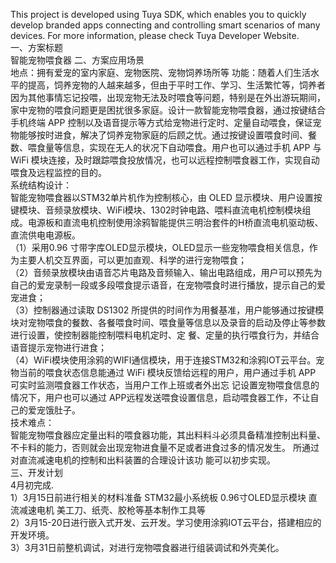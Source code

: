 This project is developed using Tuya SDK, which enables you to quickly develop branded apps connecting and controlling smart scenarios of many devices.
For more information, please check Tuya Developer Website.  
一、方案标题  
    智能宠物喂食器
二、方案应用场景  
    地点：拥有爱宠的室内家庭、宠物医院、宠物饲养场所等 
    功能：随着人们生活水平的提高，饲养宠物的人越来越多，但由于平时工作、学习、生活繁忙等，饲养者因为其他事情忘记投喂，出现宠物无法及时喂食等问题，特别是在外出游玩期间，家中宠物的喂食问题更是困扰很多家庭。设计一款智能宠物喂食器，通过按键结合手机终端 APP 控制以及语音提示等方式给宠物进行定时、定量自动喂食，保证宠物能够按时进食，解决了饲养宠物家庭的后顾之忧。通过按键设置喂食时间、餐数、喂食量等信息，实现在无人的状况下自动喂食。用户也可以通过手机 APP 与 WiFi 模块连接，及时跟踪喂食投放情况，也可以远程控制喂食器工作，实现自动喂食及远程监控的目的。  
    系统结构设计：  
    智能宠物喂食器以STM32单片机作为控制核心，由 OLED 显示模块、用户设置按键模块、音频录放模块、WiFi模块、1302时钟电路、喂料直流电机控制模块组成。电源板和直流电机控制使用涂鸦智能提供三明治套件的H桥直流电机驱动板、直流供电电源板。  
    （1）采用0.96 寸带字库OLED显示模块，OLED显示一些宠物喂食相关信息，作为主要人机交互界面，可以更加直观、科学的进行宠物喂食；  
    （2）音频录放模块由语音芯片电路及音频输入、输出电路组成，用户可以预先为自己的爱宠录制一段或多段喂食提示语音，在宠物喂食时进行播放，提示自己的爱宠进食；   
    （3）控制器通过读取 DS1302 所提供的时间作为用餐基准，用户能够通过按键模块对宠物喂食的餐数、各餐喂食时间、喂食量等信息以及录音的启动及停止等参数进行设置，使控制器能控制喂料电机定时、定
     餐、定量的执行喂食行为，并结合语音提示宠物进行进食；  
    （4）WiFi模块使用涂鸦的WIFI通信模块，用于连接STM32和涂鸦IOT云平台。宠物当前的喂食状态信息能通过 WiFi 模块反馈给远程的用户，用户通过手机 APP 可实时监测喂食器工作状态，当用户工作上班或者外出忘      记设置宠物喂食信息的情况下，用户也可以通过 APP远程发送喂食设置信息，启动喂食器工作，不让自己的爱宠饿肚子。  
    技术难点：  
      智能宠物喂食器应定量出料的喂食器功能，其出料料斗必须具备精准控制出料量、不卡料的能力，否则就会出现宠物进食量不足或者进食过多的情况发生。 所通过对直流减速电机的控制和出料装置的合理设计该功     能可以初步实现。   
三、开发计划      
     4月初完成.     
    1）3月15日前进行相关的材料准备 STM32最小系统板 0.96寸OLED显示模块 直流减速电机 美工刀、纸壳、胶枪等基本制作工具等  
    2）3月15-20日进行嵌入式开发、云开发。学习使用涂鸦IOT云平台，搭建相应的开发环境。  
    3）3月31日前整机调试，对进行宠物喂食器进行组装调试和外壳美化。     
     

